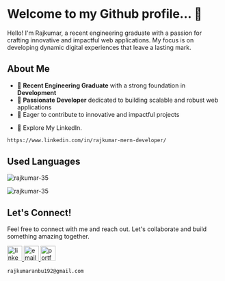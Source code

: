 # Welcome to my Github profile... 👋

Hello! I'm Rajkumar, a recent engineering graduate with a passion for crafting innovative and impactful web applications. My focus is on developing dynamic digital experiences that leave a lasting mark.



## About Me
- 🌱 **Recent Engineering Graduate** with a strong foundation in **Development**
- 💼 **Passionate Developer** dedicated to building scalable and robust web applications
- 🚀 Eager to contribute to innovative and impactful projects
<!--
- 🌐 Explore My Portfolio.

```bash
https://rajkumar-portfolio-35.vercel.app/
```
-->
- 🔗 Explore My LinkedIn.

```bash
https://www.linkedin.com/in/rajkumar-mern-developer/
```


## Used Languages
<p align="left"> <img src="https://komarev.com/ghpvc/?username=rajkumar-35&label=Profile%20views&color=0e75b6&style=flat" alt="rajkumar-35" /> </p>

<div align="left" >
  <img align="" src="https://github-readme-stats.vercel.app/api/top-langs?username=rajkumar-35&show_icons=true&locale=en&layout=compact" alt="rajkumar-35"/>
</div>

## Let's Connect!
Feel free to connect with me and reach out. Let's collaborate and build something amazing together.
<div>
  <a href="https://www.linkedin.com/in/rajkumar-mern-developer/" target="_blank">
      <img src="https://img.shields.io/static/v1?message=LinkedIn&logo=linkedin&label=&color=0077B5&logoColor=white&labelColor=&style=for-the-badge" height="35" alt="linkedin logo"  />
  </a>
  <a href="mailto:rajkumaranbu192@gmail.com" target="_blank">
      <img src="https://img.shields.io/static/v1?message=Email&logo=gmail&label=&color=EA4335&logoColor=white&labelColor=&style=for-the-badge" height="35" alt="email logo" />
  </a>
  <a href="https://your-portfolio-url.com" target="_blank">
      <img src="https://img.shields.io/static/v1?message=Portfolio&logo=web&label=&color=90EE90&logoColor=white&labelColor=&style=for-the-badge" height="35" alt="portfolio logo" />
  </a>
</div>

```bash
rajkumaranbu192@gmail.com
